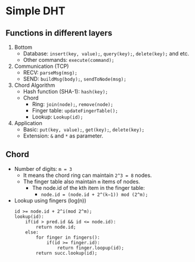 # Simple DHT    

## Functions in different layers    
1. Bottom         
    - Database: `insert(key, value);`, `query(key);`, `delete(key);` and etc.    
    - Other commands: `execute(command);`        
2. Communication (TCP)     
    - RECV: `parseMsg(msg);`        
    - SEND: `buildMsg(body);`, `sendToNode(msg);`        
3. Chord Algorithm    
    - Hash function (SHA-1): `hash(key);`    
    - Chord 
        - Ring: `join(node);`, `remove(node);`    
        - Finger table: `updateFingerTable();`        
        - Lookup: `Lookup(id);`    
4. Application    
    - Basic: `put(key, value);`, `get(key);`, `delete(key);`        
    - Extension: `&` and `*` as parameter.    

## Chord    
- Number of digits: `m = 3`
    - It means the chord ring can maintain `2^3 = 8` nodes.    
    - The finger table also maintain `m` items of nodes.    
        - The node.id of the kth item in the finger table: 
            - `node.id = (node.id + 2^(k−1)) mod (2^m);`
- Lookup using fingers (log(n))    
    ```
    id >= node.id + 2^i(mod 2^m);
    lookup(id):
        if(id > pred.id && id <= node.id):
            return node.id;
        else:
            for finger in fingers():
                if(id >= finger.id):
                    return finger.loopup(id);
            return succ.lookup(id);
    ```